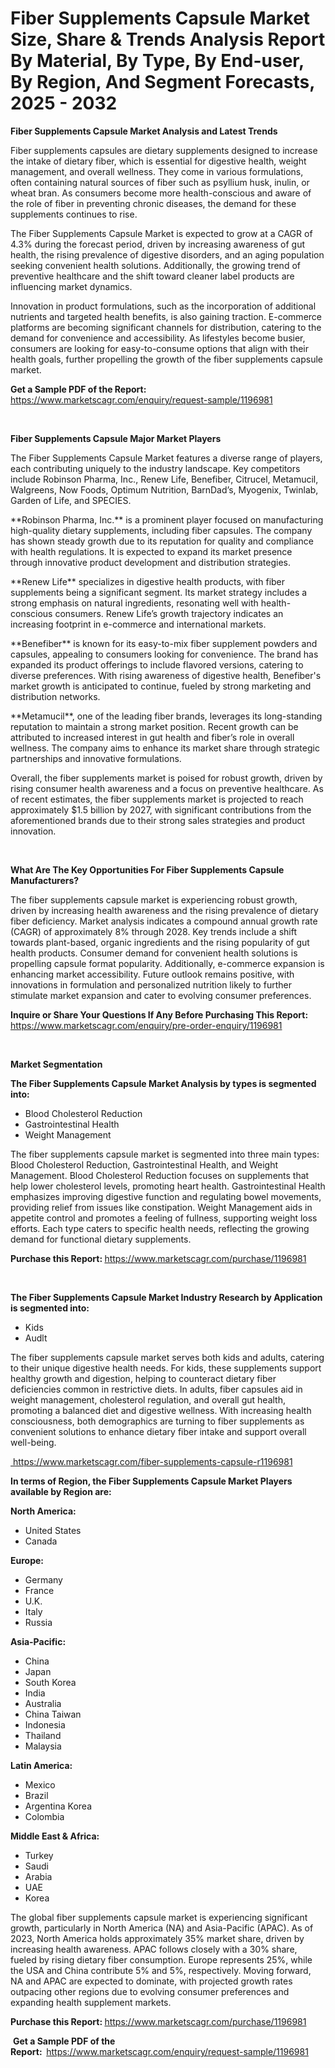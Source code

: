 <p><h1>Fiber Supplements Capsule Market Size, Share & Trends Analysis Report By Material, By Type, By End-user, By Region, And Segment Forecasts, 2025 - 2032</h1></p><p><strong>Fiber Supplements Capsule Market Analysis and Latest Trends</strong></p>
<p><p>Fiber supplements capsules are dietary supplements designed to increase the intake of dietary fiber, which is essential for digestive health, weight management, and overall wellness. They come in various formulations, often containing natural sources of fiber such as psyllium husk, inulin, or wheat bran. As consumers become more health-conscious and aware of the role of fiber in preventing chronic diseases, the demand for these supplements continues to rise.</p><p>The Fiber Supplements Capsule Market is expected to grow at a CAGR of 4.3% during the forecast period, driven by increasing awareness of gut health, the rising prevalence of digestive disorders, and an aging population seeking convenient health solutions. Additionally, the growing trend of preventive healthcare and the shift toward cleaner label products are influencing market dynamics. </p><p>Innovation in product formulations, such as the incorporation of additional nutrients and targeted health benefits, is also gaining traction. E-commerce platforms are becoming significant channels for distribution, catering to the demand for convenience and accessibility. As lifestyles become busier, consumers are looking for easy-to-consume options that align with their health goals, further propelling the growth of the fiber supplements capsule market.</p></p>
<p><strong>Get a Sample PDF of the Report:&nbsp;</strong> <a href="https://www.marketscagr.com/enquiry/request-sample/1196981?utm_campaign=3369&utm_medium=2&utm_source=Github&utm_content=ia&utm_term=19042025&utm_id=fiber-supplements-capsule">https://www.marketscagr.com/enquiry/request-sample/1196981</a></p>
<p>&nbsp;</p>
<p><strong>Fiber Supplements Capsule Major Market Players</strong></p>
<p><p>The Fiber Supplements Capsule Market features a diverse range of players, each contributing uniquely to the industry landscape. Key competitors include Robinson Pharma, Inc., Renew Life, Benefiber, Citrucel, Metamucil, Walgreens, Now Foods, Optimum Nutrition, BarnDad’s, Myogenix, Twinlab, Garden of Life, and SPECIES.</p><p>**Robinson Pharma, Inc.** is a prominent player focused on manufacturing high-quality dietary supplements, including fiber capsules. The company has shown steady growth due to its reputation for quality and compliance with health regulations. It is expected to expand its market presence through innovative product development and distribution strategies.</p><p>**Renew Life** specializes in digestive health products, with fiber supplements being a significant segment. Its market strategy includes a strong emphasis on natural ingredients, resonating well with health-conscious consumers. Renew Life’s growth trajectory indicates an increasing footprint in e-commerce and international markets.</p><p>**Benefiber** is known for its easy-to-mix fiber supplement powders and capsules, appealing to consumers looking for convenience. The brand has expanded its product offerings to include flavored versions, catering to diverse preferences. With rising awareness of digestive health, Benefiber's market growth is anticipated to continue, fueled by strong marketing and distribution networks.</p><p>**Metamucil**, one of the leading fiber brands, leverages its long-standing reputation to maintain a strong market position. Recent growth can be attributed to increased interest in gut health and fiber’s role in overall wellness. The company aims to enhance its market share through strategic partnerships and innovative formulations.</p><p>Overall, the fiber supplements market is poised for robust growth, driven by rising consumer health awareness and a focus on preventive healthcare. As of recent estimates, the fiber supplements market is projected to reach approximately $1.5 billion by 2027, with significant contributions from the aforementioned brands due to their strong sales strategies and product innovation.</p></p>
<p>&nbsp;</p>
<p><strong>What Are The Key Opportunities For Fiber Supplements Capsule Manufacturers?</strong></p>
<p><p>The fiber supplements capsule market is experiencing robust growth, driven by increasing health awareness and the rising prevalence of dietary fiber deficiency. Market analysis indicates a compound annual growth rate (CAGR) of approximately 8% through 2028. Key trends include a shift towards plant-based, organic ingredients and the rising popularity of gut health products. Consumer demand for convenient health solutions is propelling capsule format popularity. Additionally, e-commerce expansion is enhancing market accessibility. Future outlook remains positive, with innovations in formulation and personalized nutrition likely to further stimulate market expansion and cater to evolving consumer preferences.</p></p>
<p><strong>Inquire or Share Your Questions If Any Before Purchasing This Report:</strong> <a href="https://www.marketscagr.com/enquiry/pre-order-enquiry/1196981?utm_campaign=3369&utm_medium=2&utm_source=Github&utm_content=ia&utm_term=19042025&utm_id=fiber-supplements-capsule">https://www.marketscagr.com/enquiry/pre-order-enquiry/1196981</a></p>
<p>&nbsp;</p>
<p><strong>Market Segmentation</strong></p>
<p><strong>The Fiber Supplements Capsule Market Analysis by types is segmented into:</strong></p>
<p><ul><li>Blood Cholesterol Reduction</li><li>Gastrointestinal Health</li><li>Weight Management</li></ul></p>
<p><p>The fiber supplements capsule market is segmented into three main types: Blood Cholesterol Reduction, Gastrointestinal Health, and Weight Management. Blood Cholesterol Reduction focuses on supplements that help lower cholesterol levels, promoting heart health. Gastrointestinal Health emphasizes improving digestive function and regulating bowel movements, providing relief from issues like constipation. Weight Management aids in appetite control and promotes a feeling of fullness, supporting weight loss efforts. Each type caters to specific health needs, reflecting the growing demand for functional dietary supplements.</p></p>
<p><strong>Purchase this Report:&nbsp;</strong><a href="https://www.marketscagr.com/purchase/1196981?utm_campaign=3369&utm_medium=2&utm_source=Github&utm_content=ia&utm_term=19042025&utm_id=fiber-supplements-capsule">https://www.marketscagr.com/purchase/1196981</a></p>
<p>&nbsp;</p>
<p><strong>The Fiber Supplements Capsule Market Industry Research by Application is segmented into:</strong></p>
<p><ul><li>Kids</li><li>Audlt</li></ul></p>
<p><p>The fiber supplements capsule market serves both kids and adults, catering to their unique digestive health needs. For kids, these supplements support healthy growth and digestion, helping to counteract dietary fiber deficiencies common in restrictive diets. In adults, fiber capsules aid in weight management, cholesterol regulation, and overall gut health, promoting a balanced diet and digestive wellness. With increasing health consciousness, both demographics are turning to fiber supplements as convenient solutions to enhance dietary fiber intake and support overall well-being.</p></p>
<p><a href="https://www.marketscagr.com/fiber-supplements-capsule-r1196981?utm_campaign=3369&utm_medium=2&utm_source=Github&utm_content=ia&utm_term=19042025&utm_id=fiber-supplements-capsule">&nbsp;https://www.marketscagr.com/fiber-supplements-capsule-r1196981</a></p>
<p><strong>In terms of Region, the Fiber Supplements Capsule Market Players available by Region are:</strong></p>
<p>
    <p> <strong> North America: </strong>
        <ul>
            <li>United States</li>
            <li>Canada</li>
        </ul>
        </p> 
    <p> <strong> Europe: </strong>
        <ul>
            <li>Germany</li>
            <li>France</li>
            <li>U.K.</li>
            <li>Italy</li>
            <li>Russia</li>
        </ul>
        </p> 
    <p> <strong> Asia-Pacific: </strong>
        <ul>
            <li>China</li>
            <li>Japan</li>
            <li>South Korea</li>
            <li>India</li>
            <li>Australia</li>
            <li>China Taiwan</li>
            <li>Indonesia</li>
            <li>Thailand</li>
            <li>Malaysia</li>
        </ul>
        </p> 
    <p> <strong> Latin America: </strong>
        <ul>
            <li>Mexico</li>
            <li>Brazil</li>
            <li>Argentina Korea</li>
            <li>Colombia</li>
        </ul>
        </p> 
    <p> <strong> Middle East & Africa: </strong>
        <ul>
            <li>Turkey</li>
            <li>Saudi</li>
            <li>Arabia</li>
            <li>UAE</li>
            <li>Korea</li>
        </ul>
    </p>
    </p>
<p><p>The global fiber supplements capsule market is experiencing significant growth, particularly in North America (NA) and Asia-Pacific (APAC). As of 2023, North America holds approximately 35% market share, driven by increasing health awareness. APAC follows closely with a 30% share, fueled by rising dietary fiber consumption. Europe represents 25%, while the USA and China contribute 5% and 5%, respectively. Moving forward, NA and APAC are expected to dominate, with projected growth rates outpacing other regions due to evolving consumer preferences and expanding health supplement markets.</p></p>
<p><strong>Purchase this Report: </strong><a href="https://www.marketscagr.com/purchase/1196981?utm_campaign=3369&utm_medium=2&utm_source=Github&utm_content=ia&utm_term=19042025&utm_id=fiber-supplements-capsule">https://www.marketscagr.com/purchase/1196981</a></p>
<p>&nbsp;<strong>Get a Sample PDF of the Report:&nbsp;&nbsp;</strong><a href="https://www.marketscagr.com/enquiry/request-sample/1196981?utm_campaign=3369&utm_medium=2&utm_source=Github&utm_content=ia&utm_term=19042025&utm_id=fiber-supplements-capsule">https://www.marketscagr.com/enquiry/request-sample/1196981</a></p>
<p><strong></strong></p>
<p><p></p><p></p><p></p></p>